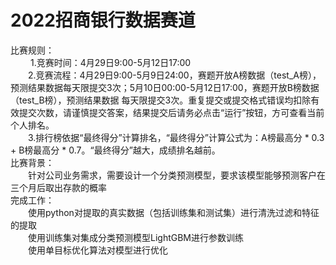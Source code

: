 # 2022招商银行数据赛道
比赛规则：
<br>
&emsp;&emsp; 1.竞赛时间：4月29日9:00-5月12日17:00
<br>
&emsp;&emsp;2.竞赛流程：4月29日9:00-5月9日24:00，赛题开放A榜数据（test_A榜），预测结果数据每天限提交3次；5月10日00:00-5月12日17:00，赛题开放B榜数据（test_B榜），预测结果数据               每天限提交3次。重复提交或提交格式错误均扣除有效提交次数，请谨慎提交答案，结果提交后请务必点击“运行”按钮，方可查看当前个人排名。
<br>
&emsp;&emsp;3.排行榜依据“最终得分”计算排名，“最终得分”计算公式为：A榜最高分 * 0.3 + B榜最高分 * 0.7。“最终得分”越大，成绩排名越前。
<br>
比赛背景：
<br>
&emsp;&emsp;针对公司业务需求，需要设计一个分类预测模型，要求该模型能够预测客户在三个月后取出存款的概率
<br>
完成工作：
<br>
&emsp;&emsp;使用python对提取的真实数据（包括训练集和测试集）进行清洗过滤和特征的提取
<br>
&emsp;&emsp;使用训练集对集成分类预测模型LightGBM进行参数训练
<br>
&emsp;&emsp;使用单目标优化算法对模型进行优化
<br>
